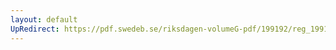 ```yaml
---
layout: default
UpRedirect: https://pdf.swedeb.se/riksdagen-volumeG-pdf/199192/reg_199192/reg_199192_0747.pdf
---
```

